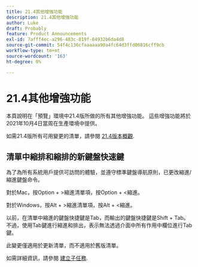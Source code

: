 ```yaml
---
title: 21.4其他增強功能
description: 21.4其他增強功能
author: Luke
draft: Probably
feature: Product Announcements
exl-id: 7afff4ec-a296-483c-819f-84932b6da4d8
source-git-commit: 54f4c136cfaaaaaa90a4fc64d3ffd06816cff9cb
workflow-type: tm+mt
source-wordcount: '163'
ht-degree: 0%

---
```


# 21.4其他增強功能

本頁說明在「預覽」環境中21.4版所做的所有其他增強功能。 這些增強功能將於2021年10月4日當周在生產環境中提供。

如需21.4版所有可用變更的清單，請參閱 [21.4版本概觀](../../../product-announcements/product-releases/21.4-release-activity/21.4-release-overview.md).

## 清單中縮排和縮排的新鍵盤快速鍵

為了為所有系統用戶提供可訪問的體驗，並遵守標準鍵盤導航原則，已更改縮進/縮進鍵盤命令。

對於Mac，按Option + >縮進清單項，按Option + &lt;縮進。

對於Windows，按Alt + >縮進清單項，按Alt + &lt;縮進。

以前，在清單中縮進的鍵盤快捷鍵是Tab，而輸出的鍵盤快捷鍵是Shift + Tab。 不過，使用Tab鍵進行縮進和排出，表示無法透過介面中所有作用中欄位進行Tab鍵。

此變更僅適用於更新清單，而不適用於舊版清單。

如需詳細資訊，請參閱 [建立子任務](../../../manage-work/tasks/create-tasks/create-subtasks.md).
